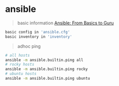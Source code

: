 # ansible

> basic information [Ansible: From Basics to Guru](https://github.com/sandervanvugt/ansiblecvc)

```bash
basic config in 'ansible.cfg'
basic inventory in 'inventory'
```

> adhoc ping

```bash
# all hosts
ansible -m ansible.builtin.ping all
# rocky hosts
ansible -m ansible.builtin.ping rocky
# ubuntu hosts
ansible -m ansible.builtin.ping ubuntu
```
